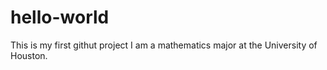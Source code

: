 # hello-world
This is my first githut project
I am a mathematics major at the University of Houston.
